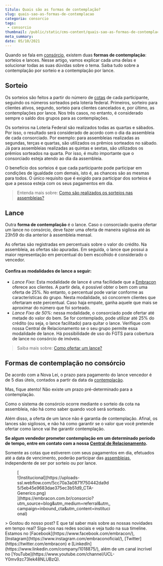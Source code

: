 ```yaml
---
titulo: Quais são as formas de contemplação?
slug: quais-sao-as-formas-de-contemplacao
categoria: consorcio
tags:
 - consorcio
thumbnail: /public/static/cms-content/quais-sao-as-formas-de-contemplacao.jpg
meta_summary: 
date: 05/10/2021
---
```

Quando se fala em [consórcio](https://www.embracon.com.br/conhecaoconsorcio/entenda-o-consorcio), existem duas **formas de contemplação**: sorteios e lances. Nesse artigo, vamos explicar cada uma delas e solucionar todas as suas dúvidas sobre o tema. Saiba tudo sobre a contemplação por sorteio e a contemplação por lance.

Sorteio
-------

Os sorteios são feitos a partir do número de [cotas](https://www.embracon.com.br/conhecaoconsorcio/o-que-e-a-cota-de-consorcio) de cada participante, seguindo os números sorteados pela loteria federal. Primeiros, sorteiro para clientes ativos, segundo, sorteio para clientes cancelados e, por último, as contemplações por lance. Nos três casos, no entanto, é considerado sempre o saldo dos grupos para as contemplações.

Os sorteiros na Loteria Federal são realizados todas as quartas e sábados. Por isso, o resultado será considerado de acordo com o dia da assembleia de cada consorciado. Por exemplo: para assembleias realizadas as segundas, terças e quartas, são utilizados os prêmios sorteados no sábado. Já para assembleias realizadas as quintas e sextas, são utilizados os prêmios sorteados na quarta. Por isso, é muito importante que o consorciado esteja atendo ao dia da assembleia.

O benefício dos sorteios é que cada participante pode participar em condições de igualdade com demais, isto é, as chances são as mesmas para todos. O único requisito que é exigido para participar dos sorteios é que a pessoa esteja com os seus pagamentos em dia.

> Entenda mais sobre: [Como são realizados os sorteios nas assembleias?](https://www.embracon.com.br/conhecaoconsorcio/como-sao-realizados-os-sorteios-nas-assembleias)

Lance
-----

Outra **forma de contemplação** é o lance. Caso o consorciado queira ofertar um lance no consórcio, deve fazer uma oferta de maneira sigilosa até às 23h59 do dia anterior à assembleia mensal.

As ofertas são registradas em percentuais sobre o valor do crédito. Na assembleia, as ofertas são apuradas. Em seguida, o lance que possui a maior representação em percentual do bem escolhido é considerado o vencedor.

#### Confira as modalidades de lance a seguir:

- *Lance Fixo*: Esta modalidade de lance é uma facilidade que a [Embracon](https://www.embracon.com.br/) oferece aos clientes. A partir dela, é possível obter o bem com uma oferta de 25%. No entanto, o percentual pode variar conforme as características do grupo. Nesta modalidade, só concorrem clientes que ofertaram este percentual. Caso haja empate, ganha aquele que mais se aproximar do número que foi sorteado.
- *Lance Fixo de 50%*: nessa modalidade, o consorciado pode ofertar até metade do valor do bem. Se for contemplado, pode utilizar até 25% do crédito (ou seja, o lance facilitado) para quitar o lance. Verifique com nossa Central de Relacionamento se o seu grupo permite essa modalidade de lance. Há possibilidade de uso do FGTS para cobertura de lance no consórcio de imóveis.

> Saiba mais sobre: [Como ofertar um lance?](https://www.embracon.com.br/conhecaoconsorcio/como-ofertar-um-lance)

Formas de contemplação no consórcio
-----------------------------------

De acordo com a Nova Lei, o prazo para pagamento do lance vencedor é de 5 dias úteis, contados a partir da data da [contemplação](https://www.embracon.com.br/blog/saiba-o-que-fazer-quando-for-contemplado-no-consorcio).

Mas, fique atento! Não existe um prazo pré-determinado para a contemplação.

Como o sistema de consórcio ocorre mediante o sorteio da cota na assembleia, não há como saber quando você será sorteado.

Além disso, a oferta de um lance não é garantia de contemplação. Afinal, os lances são sigilosos, e não há como garantir se o valor que você pretende ofertar como lance vai lhe garantir contemplação.

**Se algum vendedor prometer contemplação em um determinado período de tempo, entre em contato com a nossa** [**Central de Relacionamento**](https://www.embracon.com.br/blog/canais-de-atendimento-embracon)**.**

Somente as cotas que estiverem com seus pagamentos em dia, efetuados até a data de vencimento, poderão participar das [assembleias](https://www.embracon.com.br/conhecaoconsorcio/todas-as-cotas-participam-da-assembleia), independente de ser por sorteio ou por lance.

<figure class="w-richtext-figure-type-image w-richtext-align-center" style="max-width:310px">[<div>![Institucional](https://uploads-ssl.webflow.com/5cc70a3a0871f750442da9d5/5eb45e9683dae375ec3b51d9_CTA-Generico.png)</div>](https://embracon.com.br/consorcio?utm_source=blog&utm_medium=referral&utm_campaign=inbound_cta&utm_content=institucional)</figure>> Gostou do nosso post? E que tal saber mais sobre as nossas novidades em tempo real? Siga-nos nas redes sociais e veja tudo na sua timeline. Estamos no [Facebook](https://www.facebook.com/embracon/), [Instagram](https://www.instagram.com/embraconoficial/), [Twitter](https://twitter.com/embracon) e [LinkedIn](https://www.linkedin.com/company/1018875/), além de um canal incrível no [YouTube](https://www.youtube.com/channel/UCL-Y0mv9zc73Iek48NLUBzQ).

‍
